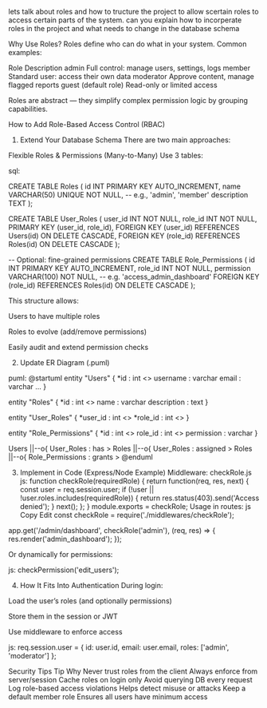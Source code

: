 lets talk about roles and how to tructure the project to allow scertain roles to access certain parts of the system. can you explain how to incorperate roles in the project and what needs to change in the database schema


Why Use Roles?
Roles define who can do what in your system. Common examples:

Role	    Description
admin	    Full control: manage users, settings, logs
member	    Standard user: access their own data
moderator	Approve content, manage flagged reports
guest	    (default role) Read-only or limited access

Roles are abstract — they simplify complex permission logic by grouping capabilities.

How to Add Role-Based Access Control (RBAC)
1. Extend Your Database Schema
There are two main approaches:



Flexible Roles & Permissions (Many-to-Many)
Use 3 tables:

sql:

CREATE TABLE Roles (
  id INT PRIMARY KEY AUTO_INCREMENT,
  name VARCHAR(50) UNIQUE NOT NULL,      -- e.g., 'admin', 'member'
  description TEXT
);

CREATE TABLE User_Roles (
  user_id INT NOT NULL,
  role_id INT NOT NULL,
  PRIMARY KEY (user_id, role_id),
  FOREIGN KEY (user_id) REFERENCES Users(id) ON DELETE CASCADE,
  FOREIGN KEY (role_id) REFERENCES Roles(id) ON DELETE CASCADE
);

-- Optional: fine-grained permissions
CREATE TABLE Role_Permissions (
  id INT PRIMARY KEY AUTO_INCREMENT,
  role_id INT NOT NULL,
  permission VARCHAR(100) NOT NULL,       -- e.g. 'access_admin_dashboard'
  FOREIGN KEY (role_id) REFERENCES Roles(id) ON DELETE CASCADE
);

This structure allows:

Users to have multiple roles

Roles to evolve (add/remove permissions)

Easily audit and extend permission checks

2. Update ER Diagram (.puml)

puml:
@startuml
entity "Users" {
  *id : int <<PK>>
  username : varchar
  email : varchar
  ...
}

entity "Roles" {
  *id : int <<PK>>
  name : varchar
  description : text
}

entity "User_Roles" {
  *user_id : int <<FK>>
  *role_id : int <<FK>>
}

entity "Role_Permissions" {
  *id : int <<PK>>
  role_id : int <<FK>>
  permission : varchar
}

Users ||--o{ User_Roles : has >
Roles ||--o{ User_Roles : assigned >
Roles ||--o{ Role_Permissions : grants >
@enduml

3. Implement in Code (Express/Node Example)
Middleware: checkRole.js
js:
function checkRole(requiredRole) {
  return function(req, res, next) {
    const user = req.session.user;
    if (!user || !user.roles.includes(requiredRole)) {
      return res.status(403).send('Access denied');
    }
    next();
  };
}
module.exports = checkRole;
Usage in routes:
js
Copy
Edit
const checkRole = require('./middlewares/checkRole');

app.get('/admin/dashboard', checkRole('admin'), (req, res) => {
  res.render('admin_dashboard');
});

Or dynamically for permissions:

js:
checkPermission('edit_users');

4. How It Fits Into Authentication
During login:

Load the user’s roles (and optionally permissions)

Store them in the session or JWT

Use middleware to enforce access

js:
req.session.user = {
  id: user.id,
  email: user.email,
  roles: ['admin', 'moderator']
};

Security Tips
Tip	Why
Never trust roles from the client	Always enforce from server/session
Cache roles on login only	Avoid querying DB every request
Log role-based access violations	Helps detect misuse or attacks
Keep a default member role	Ensures all users have minimum access



